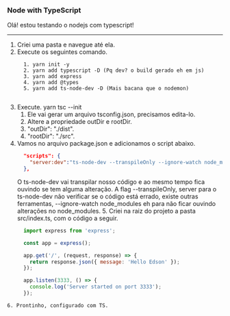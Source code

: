 ### Node with TypeScript

Olá! estou testando o nodejs com typescript!

---

   1. Criei uma pasta e navegue até ela.
   2. Execute os seguintes comando.
      ```  
        1. yarn init -y
        2. yarn add typescript -D (Pq dev? o build gerado eh em js)
        3. yarn add express
        4. yarn add @types
        5. yarn add ts-node-dev -D (Mais bacana que o nodemon)
    
      ```
   3. Execute. yarn tsc --init
      1. Ele vai gerar um arquivo tsconfig.json, precisamos edita-lo.
      2. Altere a propriedade outDir e rootDir.
      3. "outDir": "./dist".
      4. "rootDir": "./src".
   4. Vamos no arquivo package.json e adicionamos o script abaixo.
      ```json
        "scripts": {
          "server:dev":"ts-node-dev --transpileOnly --ignore-watch node_modules src/server.ts"
        },
      ```
       O ts-node-dev vai transpilar nosso código e ao mesmo tempo fica ouvindo se tem alguma alteração. A flag --transpileOnly, server para o ts-node-dev não verificar se o código está errado, existe outras ferramentas, --ignore-watch node_modules eh para não ficar ouvindo alterações no node_modules.
    5. Criei na raiz do projeto a pasta src/index.ts, com o código a seguir.
        ```javascript  
          import express from 'express';

          const app = express();

          app.get('/', (request, response) => {
            return response.json({ message: 'Hello Edson' });
          });

          app.listen(3333, () => {
            console.log('Server started on port 3333');
          });
        ```
    6. Prontinho, configurado com TS.
 

